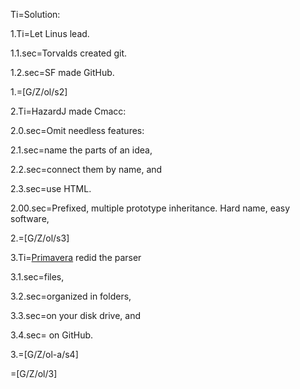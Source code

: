 Ti=Solution:

1.Ti=Let Linus lead.

1.1.sec=Torvalds created git.

1.2.sec=SF made GitHub.

1.=[G/Z/ol/s2]

2.Ti=HazardJ made Cmacc:

2.0.sec=Omit needless features:

2.1.sec=name the parts of an idea,

2.2.sec=connect them by name, and

2.3.sec=use HTML.

2.00.sec=Prefixed, multiple prototype inheritance.  Hard name, easy software,

2.=[G/Z/ol/s3]

3.Ti=<a href="https://cyber.law.harvard.edu/people/pdefilippi">Primavera</a> redid the parser

3.1.sec=files,

3.2.sec=organized in folders,

3.3.sec=on your disk drive, and

3.4.sec= on GitHub.

3.=[G/Z/ol-a/s4]

=[G/Z/ol/3]
